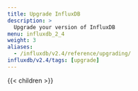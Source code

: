 ```yaml
---
title: Upgrade InfluxDB
description: >
  Upgrade your version of InfluxDB
menu: influxdb_2_4
weight: 3
aliases:
  - /influxdb/v2.4/reference/upgrading/
influxdb/v2.4/tags: [upgrade]
---
```


{{< children >}}

